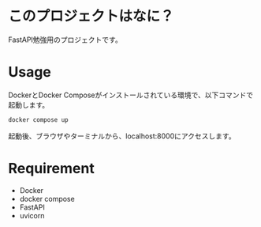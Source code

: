 # このプロジェクトはなに？
FastAPI勉強用のプロジェクトです。

# Usage
DockerとDocker Composeがインストールされている環境で、以下コマンドで起動します。
```bash
docker compose up
```
起動後、ブラウザやターミナルから、localhost:8000にアクセスします。

# Requirement
* Docker
* docker compose
* FastAPI
* uvicorn


